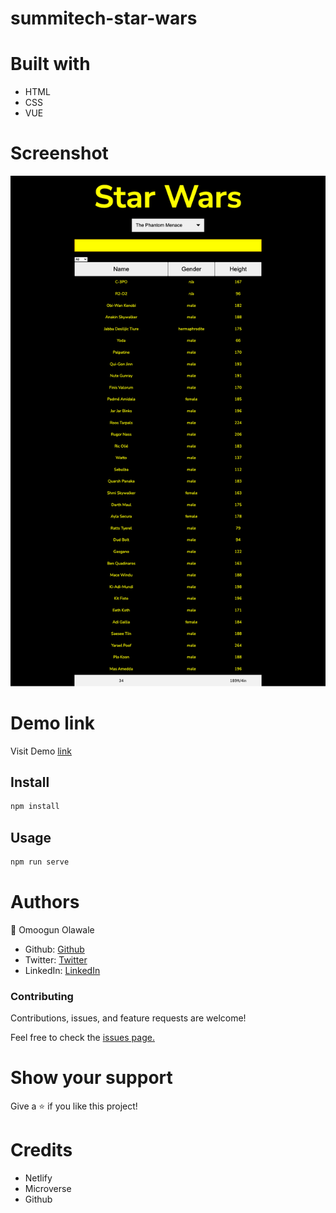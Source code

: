 # summitech-star-wars

# Built with 

- HTML
- CSS
- VUE
# Screenshot
![screenshot](https://github.com/olawale-o/summitech-star-wars/blob/main/screenshot.png?raw=true")

# Demo link
Visit Demo [link](https://vue-awesome-books.netlify.app)

## Install

```bash
npm install
```

## Usage

```bash
npm run serve
```
# Authors
:bust_in_silhouette: Omoogun Olawale

- Github: [Github](https://github.com/olawale-o)
- Twitter: [Twitter](https://twitter.com/ibreaktherules)
- LinkedIn: [LinkedIn](https://www.linkedin.com/in/olawaleomoogun/)

### Contributing
Contributions, issues, and feature requests are welcome!

Feel free to check the [issues page.](https://github.com/olawale-o/summitech-star-wars/issues)

# Show your support
Give a :star: if you like this project!

# Credits
- Netlify
- Microverse
- Github